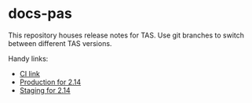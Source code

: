 # docs-pas

This repository houses release notes for TAS. Use git branches to switch between different TAS versions.

Handy links:

* [CI link](https://runway-ci.eng.vmware.com/teams/mapbu-docs/pipelines/cf-current)
* [Production for 2.14](https://docs.pivotal.io/application-service/2-14/release-notes/)
* [Staging for 2.14](https://docs-pcf-staging.sc2-04-pcf1-apps.oc.vmware.com/application-service/2-14/release-notes/)
